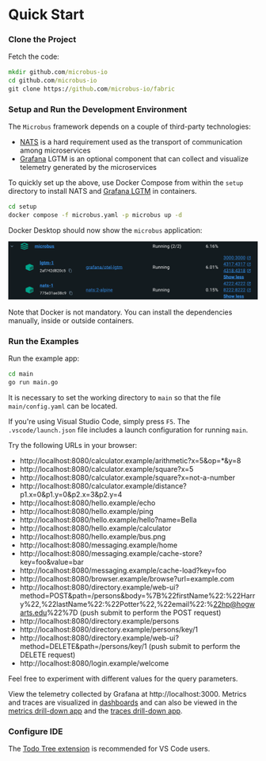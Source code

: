 # Quick Start

### Clone the Project

Fetch the code:

```cmd
mkdir github.com/microbus-io
cd github.com/microbus-io
git clone https://github.com/microbus-io/fabric
```

### Setup and Run the Development Environment

The `Microbus` framework depends on a couple of third-party technologies:

* [NATS](https://nats.io) is a hard requirement used as the transport of communication among microservices
* [Grafana](https://grafana.com/) LGTM is an optional component that can collect and visualize telemetry generated by the microservices

To quickly set up the above, use Docker Compose from within the `setup` directory to install NATS and [Grafana LGTM](https://grafana.com/blog/2024/03/13/an-opentelemetry-backend-in-a-docker-image-introducing-grafana/otel-lgtm/) in containers.

```cmd
cd setup
docker compose -f microbus.yaml -p microbus up -d
```

Docker Desktop should now show the `microbus` application:

<img src="quick-start-1.png" width="590"><br>

Note that Docker is not mandatory. You can install the dependencies manually, inside or outside containers.

### Run the Examples

Run the example app:

```cmd
cd main
go run main.go
```

It is necessary to set the working directory to `main` so that the file `main/config.yaml` can be located.

If you're using Visual Studio Code, simply press `F5`. The `.vscode/launch.json` file includes a launch configuration for running `main`.

Try the following URLs in your browser:

* http://localhost:8080/calculator.example/arithmetic?x=5&op=*&y=8
* http://localhost:8080/calculator.example/square?x=5
* http://localhost:8080/calculator.example/square?x=not-a-number
* http://localhost:8080/calculator.example/distance?p1.x=0&p1.y=0&p2.x=3&p2.y=4
* http://localhost:8080/hello.example/echo
* http://localhost:8080/hello.example/ping
* http://localhost:8080/hello.example/hello?name=Bella
* http://localhost:8080/hello.example/calculator
* http://localhost:8080/hello.example/bus.png
* http://localhost:8080/messaging.example/home
* http://localhost:8080/messaging.example/cache-store?key=foo&value=bar
* http://localhost:8080/messaging.example/cache-load?key=foo
* http://localhost:8080/browser.example/browse?url=example.com
* http://localhost:8080/directory.example/web-ui?method=POST&path=/persons&body=%7B%22firstName%22:%22Harry%22,%22lastName%22:%22Potter%22,%22email%22:%22hp@hogwarts.edu%22%7D (push submit to perform the POST request)
* http://localhost:8080/directory.example/persons
* http://localhost:8080/directory.example/persons/key/1
* http://localhost:8080/directory.example/web-ui?method=DELETE&path=/persons/key/1 (push submit to perform the DELETE request)
* http://localhost:8080/login.example/welcome

Feel free to experiment with different values for the query parameters.

View the telemetry collected by Grafana at http://localhost:3000. Metrics and traces are visualized in [dashboards](http://localhost:3000/dashboards) and can also be viewed in the [metrics drill-down app](http://localhost:3000/a/grafana-metricsdrilldown-app) and the [traces drill-down app](http://localhost:3000/a/grafana-exploretraces-app).

### Configure IDE

The [Todo Tree extension](https://marketplace.visualstudio.com/items?itemName=Gruntfuggly.todo-tree) is recommended for VS Code users.

